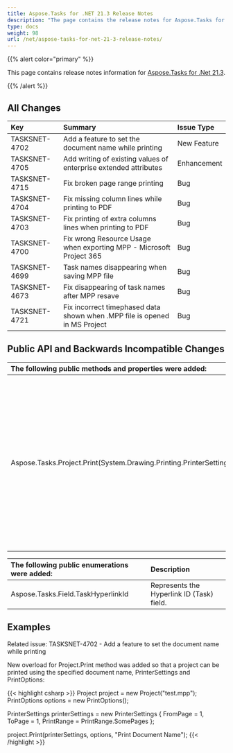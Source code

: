 ```yaml
---
title: Aspose.Tasks for .NET 21.3 Release Notes
description: "The page contains the release notes for Aspose.Tasks for .NET 21.3."
type: docs
weight: 98
url: /net/aspose-tasks-for-net-21-3-release-notes/
---
```


{{% alert color="primary" %}} 

This page contains release notes information for [Aspose.Tasks for .Net 21.3](https://downloads.aspose.com/tasks/net/new-releases/-aspose.tasks-for-.net-21.3/).

{{% /alert %}}

## **All Changes**
|**Key**|**Summary**|**Issue Type**|
| :- | :- | :- |
| TASKSNET-4702 | Add a feature to set the document name while printing | New Feature |
| TASKSNET-4705 | Add writing of existing values of enterprise extended attributes | Enhancement |
| TASKSNET-4715 | Fix broken page range printing | Bug |
| TASKSNET-4704 | Fix missing column lines while printing to PDF | Bug |
| TASKSNET-4703 | Fix printing of extra columns lines when printing to PDF | Bug |
| TASKSNET-4700 | Fix wrong Resource Usage when exporting MPP - Microsoft Project 365 | Bug |
| TASKSNET-4699 | Task names disappearing when saving MPP file | Bug |
| TASKSNET-4673 | Fix disappearing of task names after MPP resave | Bug |
| TASKSNET-4721 | Fix incorrect timephased data shown when .MPP file is opened in MS Project | Bug |

## **Public API and Backwards Incompatible Changes**
|**The following public methods and properties were added:**|**Description**|
| :- | :- |
| Aspose.Tasks.Project.Print(System.Drawing.Printing.PrinterSettings,Aspose.Tasks.Saving.PrintOptions,System.String) | Prints project according to the specified printer settings, custom save options and the specified document name using the standard (no User Interface) print controller. |

|**The following public enumerations were added:**|**Description**|
| :- | :- |
| Aspose.Tasks.Field.TaskHyperlinkId | Represents the Hyperlink ID (Task) field. |


## **Examples**

Related issue: TASKSNET-4702 - Add a feature to set the document name while printing

New overload for Project.Print method was added so that a project can be printed using the specified document name, PrinterSettings and PrintOptions:

{{< highlight csharp >}}
Project project = new Project("test.mpp");
PrintOptions options = new PrintOptions();

PrinterSettings printerSettings = new PrinterSettings
{
    FromPage = 1,
    ToPage = 1,
    PrintRange = PrintRange.SomePages
};

project.Print(printerSettings, options, "Print Document Name");
{{< /highlight >}}
